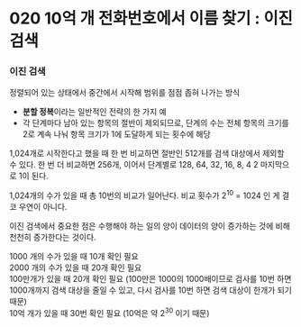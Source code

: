 # 020 10억 개 전화번호에서 이름 찾기 : 이진 검색 

### 이진 검색 
정렬되어 있는 상태에서 중간에서 시작해 범위를 점점 좁혀 나가는 방식 

- **분할 정복**이라는 일반적인 전략의 한 가지 예 
- 각 단계마다 남아 있는 항목의 절반이 제외되므로, 단계의 수는 전체 항목의 크기를 2로 계속 나눠 항목 크기가 1에 도달하게 되는 횟수에 해당

1,024개로 시작한다고 했을 때 한 번 비교하면 절반인 512개를 검색 대상에서 제외할 수 있다. 한 번 더 비교하면 256개, 이어서 단계별로 128, 64, 32, 16, 8, 4 2 마지막으로 1이 된다. 

1,024개의 수가 있을 때 총 10번의 비교가 일어난다. 
비교 횟수가 2<sup>10</sup> = 1024 인 게 결코 우연이 아니다. 

이진 검색에서 중요한 점은 수행해야 하는 일의 양이 데이터의 양이 증가하는 것에 비해 천천히 증가한다는 것이다. 

1000 개의 수가 있을 때 10개 확인 필요<br>
2000 개의 수가 있을 때 20개 확인 필요 <br>
100만개가 있을 때 20개 확인 필요 (100만은 1000의 1000배이므로 검사를 10번 하면 1000개까지 검색 대상을 줄일 수 있고, 다시 검사를 10번 하면 검색 대상이 한개가 되기 때문)<br>
10억 개가 있을 때 30번 확인 필요 (10억은 약 2<sup>30</sup> 이기 때문)